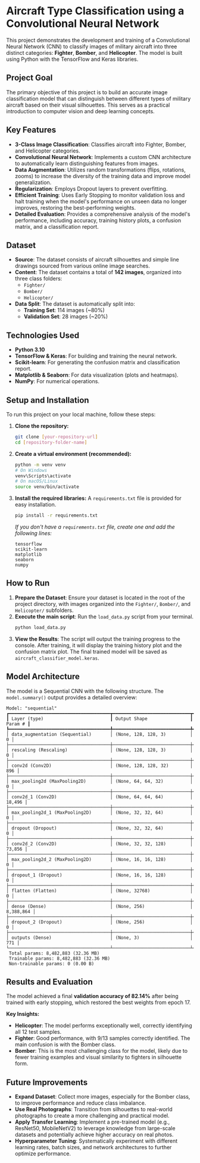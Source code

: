 # Aircraft Type Classification using a Convolutional Neural Network

This project demonstrates the development and training of a Convolutional Neural Network (CNN) to classify images of military aircraft into three distinct categories: **Fighter**, **Bomber**, and **Helicopter**. The model is built using Python with the TensorFlow and Keras libraries.

## Project Goal
The primary objective of this project is to build an accurate image classification model that can distinguish between different types of military aircraft based on their visual silhouettes. This serves as a practical introduction to computer vision and deep learning concepts.

## Key Features
- **3-Class Image Classification**: Classifies aircraft into Fighter, Bomber, and Helicopter categories.
- **Convolutional Neural Network**: Implements a custom CNN architecture to automatically learn distinguishing features from images.
- **Data Augmentation**: Utilizes random transformations (flips, rotations, zooms) to increase the diversity of the training data and improve model generalization.
- **Regularization**: Employs Dropout layers to prevent overfitting.
- **Efficient Training**: Uses Early Stopping to monitor validation loss and halt training when the model's performance on unseen data no longer improves, restoring the best-performing weights.
- **Detailed Evaluation**: Provides a comprehensive analysis of the model's performance, including accuracy, training history plots, a confusion matrix, and a classification report.

## Dataset
- **Source**: The dataset consists of aircraft silhouettes and simple line drawings sourced from various online image searches.
- **Content**: The dataset contains a total of **142 images**, organized into three class folders:
  - `Fighter/`
  - `Bomber/`
  - `Helicopter/`
- **Data Split**: The dataset is automatically split into:
  - **Training Set**: 114 images (~80%)
  - **Validation Set**: 28 images (~20%)

## Technologies Used
- **Python 3.10**
- **TensorFlow & Keras**: For building and training the neural network.
- **Scikit-learn**: For generating the confusion matrix and classification report.
- **Matplotlib & Seaborn**: For data visualization (plots and heatmaps).
- **NumPy**: For numerical operations.

## Setup and Installation
To run this project on your local machine, follow these steps:

1.  **Clone the repository:**
    ```bash
    git clone [your-repository-url]
    cd [repository-folder-name]
    ```

2.  **Create a virtual environment (recommended):**
    ```bash
    python -m venv venv
    # On Windows
    venv\Scripts\activate
    # On macOS/Linux
    source venv/bin/activate
    ```

3.  **Install the required libraries:** A `requirements.txt` file is provided for easy installation.
    ```bash
    pip install -r requirements.txt
    ```
    *If you don't have a `requirements.txt` file, create one and add the following lines:*
    ```
    tensorflow
    scikit-learn
    matplotlib
    seaborn
    numpy
    ```

## How to Run
1.  **Prepare the Dataset**: Ensure your dataset is located in the root of the project directory, with images organized into the `Fighter/`, `Bomber/`, and `Helicopter/` subfolders.
2.  **Execute the main script**: Run the `load_data.py` script from your terminal.
    ```bash
    python load_data.py
    ```
3.  **View the Results**: The script will output the training progress to the console. After training, it will display the training history plot and the confusion matrix plot. The final trained model will be saved as `aircraft_classifier_model.keras`.

## Model Architecture
The model is a Sequential CNN with the following structure. The `model.summary()` output provides a detailed overview:

```text
Model: "sequential"
┏━━━━━━━━━━━━━━━━━━━━━━━━━━━━━━━━━━━━━━┳━━━━━━━━━━━━━━━━━━━━━━━━━━━━━┳━━━━━━━━━━━━━━━━━┓
┃ Layer (type)                         ┃ Output Shape                ┃         Param # ┃
┡━━━━━━━━━━━━━━━━━━━━━━━━━━━━━━━━━━━━━━╇━━━━━━━━━━━━━━━━━━━━━━━━━━━━━╇━━━━━━━━━━━━━━━━━┩
│ data_augmentation (Sequential)       │ (None, 128, 128, 3)         │               0 │
├──────────────────────────────────────┼─────────────────────────────┼─────────────────┤
│ rescaling (Rescaling)                │ (None, 128, 128, 3)         │               0 │
├──────────────────────────────────────┼─────────────────────────────┼─────────────────┤
│ conv2d (Conv2D)                      │ (None, 128, 128, 32)        │             896 │
├──────────────────────────────────────┼─────────────────────────────┼─────────────────┤
│ max_pooling2d (MaxPooling2D)         │ (None, 64, 64, 32)          │               0 │
├──────────────────────────────────────┼─────────────────────────────┼─────────────────┤
│ conv2d_1 (Conv2D)                    │ (None, 64, 64, 64)          │          18,496 │
├──────────────────────────────────────┼─────────────────────────────┼─────────────────┤
│ max_pooling2d_1 (MaxPooling2D)       │ (None, 32, 32, 64)          │               0 │
├──────────────────────────────────────┼─────────────────────────────┼─────────────────┤
│ dropout (Dropout)                    │ (None, 32, 32, 64)          │               0 │
├──────────────────────────────────────┼─────────────────────────────┼─────────────────┤
│ conv2d_2 (Conv2D)                    │ (None, 32, 32, 128)         │          73,856 │
├──────────────────────────────────────┼─────────────────────────────┼─────────────────┤
│ max_pooling2d_2 (MaxPooling2D)       │ (None, 16, 16, 128)         │               0 │
├──────────────────────────────────────┼─────────────────────────────┼─────────────────┤
│ dropout_1 (Dropout)                  │ (None, 16, 16, 128)         │               0 │
├──────────────────────────────────────┼─────────────────────────────┼─────────────────┤
│ flatten (Flatten)                    │ (None, 32768)               │               0 │
├──────────────────────────────────────┼─────────────────────────────┼─────────────────┤
│ dense (Dense)                        │ (None, 256)                 │       8,388,864 │
├──────────────────────────────────────┼─────────────────────────────┼─────────────────┤
│ dropout_2 (Dropout)                  │ (None, 256)                 │               0 │
├──────────────────────────────────────┼─────────────────────────────┼─────────────────┤
│ outputs (Dense)                      │ (None, 3)                   │             771 │
└──────────────────────────────────────┴─────────────────────────────┴─────────────────┘
 Total params: 8,482,883 (32.36 MB)
 Trainable params: 8,482,883 (32.36 MB)
 Non-trainable params: 0 (0.00 B)
```

## Results and Evaluation
The model achieved a final **validation accuracy of 82.14%** after being trained with early stopping, which restored the best weights from epoch 17.

**Key Insights:**
- **Helicopter**: The model performs exceptionally well, correctly identifying all 12 test samples.
- **Fighter**: Good performance, with 9/13 samples correctly identified. The main confusion is with the Bomber class.
- **Bomber**: This is the most challenging class for the model, likely due to fewer training examples and visual similarity to fighters in silhouette form.

## Future Improvements
- **Expand Dataset**: Collect more images, especially for the Bomber class, to improve performance and reduce class imbalance.
- **Use Real Photographs**: Transition from silhouettes to real-world photographs to create a more challenging and practical model.
- **Apply Transfer Learning**: Implement a pre-trained model (e.g., ResNet50, MobileNetV2) to leverage knowledge from large-scale datasets and potentially achieve higher accuracy on real photos.
- **Hyperparameter Tuning**: Systematically experiment with different learning rates, batch sizes, and network architectures to further optimize performance.
